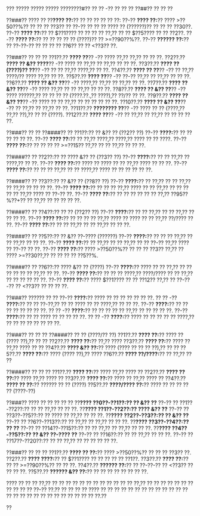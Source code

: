 ??? ????? ????? ????? ????????#?? ?? ?? -?? ?? ?? ??
??##?? ?? ?? ??

??###?? ???? ??
??**???? ??:**?? ?? ?? ?? ?? ?? ??:
??-?? **???? ??:**?? ???? >??50??%?? ?? ?? ?? ??3?? ?? ??-?? ?? ?? ?? ???? ?? (??????)?? ?? ?? ?? ??30??.
??-?? **???? ??:**?? ?? $??1???? ?? ?? ?? ?? ??,?? ?? ?? $??5???? ?? ?? ??2??.
??-?? **???? ??:**?? ?? ?? ?? ?? ?? (????)?? ?? >=??90??%??.
??-?? **?????? ??:**?? ?? ??-??-?? ?? ?? ?? ?? ??6?? ?? ?? <??3?? ??.

??###?? ?? ?? ??
??1??.?? **???? ??**?? -?? ???? ??,?? ??,?? ?? ?? ??.
??2??.?? **???? ?? &?? ????**?? -?? ???? ?? ??,?? ?? ??,?? ?? ?? ??.
??3??.?? **???? ?? (????)?? ??**?? -?? ?? ?? ??,?? ????,?? ?? ??.
??4??.?? **???? ?? ??**?? -?? ?? ??,?? ????/?? ???? ??,?? ?? ??.
??5??.?? **???? ??**?? -?? ??-?? ??,?? ?? ??,?? ?? ?? ??.
??6??.?? **???? ?? &?? ??**?? -?? ????,?? ??,?? ?? ??,?? ?? ??.
??7??.?? **???? ?? &?? ??**?? -?? ???? ??,?? ?? ?? ??,?? ?? ?? ??.
??8??.?? **???? ?? &?? ??**?? -?? ???? ??????,?? ?? ?? ?? ?? (????.??.,?? ????),?? ??/?? ?? ??.
??9??.?? **???? ?? &?? ??**?? -?? ???? ?? ?? ??,?? ?? ?? ?? ?? ?? ??.
??10??.?? **???? ?? &?? ??**?? -?? ?? ??,?? ?? ??,?? ?? ??.
??11??.?? **???????? ??**?? -?? ???? ?? ?? (????,?? ??,?? ??),?? ?? ?? (????).
??12??.?? **???? ??**?? -?? ?? ??,?? ?? ??,?? ?? ?? ?? ?? ??.

??###?? ?? ??
??####?? ?? ??1??:?? ?? &?? ?? (??2?? ??)
??-?? **????:**?? ?? ?? ?? ?? ?? ??.
??-?? **???? ??:**?? ?? ??,?? ????,?? ????,?? ???? ?? ?? ????.
??-?? **???? ??:**?? ?? ?? ?? ?? >=??15?? ??,?? ?? ?? ??,?? ?? ?? ??.

??####?? ?? ??2??:?? ?? ???? &?? ?? (??3?? ??)
??-?? **????:**?? ?? ?? ??,?? ?? ????,?? ?? ??.
??-?? **???? ??:**?? ???? ?? ???? ?? ?? ??,?? ???? ?? ?? ??.
??-?? **???? ??:**?? ?? ?? ?? ??,?? ?? ?? ????,?? ???? ?? ?? ?? ?? ?? ??.

??####?? ?? ??3??:?? ?? &?? ?? (??8?? ??)
??-?? **????:**?? ?? ??,?? ?? ?? ??,?? ?? ??,?? ?? ?? ?? ??.
??-?? **???? ??:**?? ?? ?? ?? ??,?? ???? ?? ?? ??,?? ?? ?? ?? ?? ?? ??,?? ???? ?? ??-?? ??.
??-?? **???? ??:**?? ?? ?? ?? ?? ?? ?? ??,?? ??95??%??+?? ?? ??,?? ?? ?? ?? ?? ??.

??####?? ?? ??4??:?? ?? ?? (??2?? ??)
??-?? **????:**?? ?? ?? ??,?? ?? ?? ??,?? ?? ?? ?? ??.
??-?? **???? ??:**?? ?? ?? ?? ?? ??,?? ???? ?? ???? ?? ?? ??,?? ??/???? ?? ??.
??-?? **???? ??:**?? ?? ?? ??,?? ?? ?? ??,?? ?? ?? ??.

??####?? ?? ??5??:?? ?? &?? ??-???? (??????)
??-?? **????:**?? ?? ?? ?? ??,?? ?? ?? ??,?? ?? ?? ??.
??-?? **???? ??:**?? ?? ??,?? ?? ?? ??,?? ?? ?? ??-?? ??,?? ???? ?? ??-?? ?? ??.
??-?? **???? ??:**?? ???? >??50??%?? ?? ?? ?? ??3?? ??,?? ?? ???? >=??30??,?? ?? ?? ?? ?? ??5??%.

??####?? ?? ??6??:?? ???? &?? ?? (????)
??-?? **????:**?? ???? ?? ?? ??,?? ?? ?? ?? ?? ?? ?? ??,?? ?? ??.
??-?? **???? ??:**?? ?? ?? ?? ????,?? ????/???? ?? ?? ??,?? ?? ?? ?? ?? ?? ??.
??-?? **???? ??:**?? ???? $??1???? ?? ?? ??12?? ??,?? ?? ??-??-?? ?? <??3?? ?? ?? ?? ??.

??###?? ?????? ?? ??
??-?? **????:**?? ???? ?? ?? ?? ?? ?? ?? ??.
?? ?? -?? **????:**?? ?? ?? ??-??,?? ?? ?? ???? ?? ?? ????,?? ?? ?? ??.
??-?? **????:**?? ?? ?? ?? ?? ?? ?? ?? ??.
?? ?? -?? **????:**?? ?? ?? ?? ?? ?? ??,?? ?? ?? ?? ?? ??.
??-?? **????:**?? ?? ?? ???? ?? ?? ?? ?? ??.
?? ?? -?? **????:**?? ???? ?? ?? ?? ?? ?? ????,?? ?? ?? ?? ?? ?? ?? ?? ??.

??###?? ?? ?? ??
??####?? ?? ?? (????/?? ??)
??1??.?? **???? ??:**?? ???? ?? (???? ??),?? ?? ??
??2??.?? **???? ??:**?? ??,?? ????
??3??.?? **???? ??:**?? ???? ?? ??,?? ???? ?? ??
??4??.?? **???? &?? ??:**?? ???? (???? ?? ?? ?? ??),?? ?? ??
??5??.?? **???? ??:**?? ???? (???? ??),?? ????
??6??.?? **???? ??/????:**?? ?? ??,?? ?? ??

??####?? ?? ?? ??
??1??.?? **???? ??:**?? ???? ??,?? ???? ??
??2??.?? **???? ?? ??:**?? ???? ??,?? ???? ??
??3??.?? **???? ??:**?? ???? ?? ??,?? ???? ??
??4??.?? **???? ?? ??:**?? ?????? ?? ?? (????)
??5??.?? **????/???? ??:**?? ???? ?? ?? ?? ?? ?? (????-??)

??###?? ???? ?? ?? ?? ?? ??
??**???? ??0??-??1??:?? ?? &?? ??**
??-?? ?? ??1??-??2??:?? ?? ?? ??,?? ?? ?? ??.
??**???? ??1??-??2??:?? ???? &?? ??**
??-?? ?? ??3??-??5??:?? ?? ???? ?? ??,?? ?? ?? ??.
??**???? ??2??-??3??:?? ?? &?? ??**
??-?? ?? ??6??-??13??:?? ?? ??,?? ?? ??,?? ?? ?? ??.
??**???? ??3??-??4??:?? ?? ??**
??-?? ?? ??14??-??15??:?? ?? ?? ??,?? ?? ??,?? ?? ?? ??.
??**???? ??4??-??5??:?? ?? &?? ??-???? ??**
??-?? ?? ??16??:?? ?? ?? ??,?? ?? ?? ??.
??-?? ?? ??17??-??20??:?? ?? ?? ??,?? ?? ?? ?? ?? ?? ??.

??###?? ?? ?? ??
??1??.?? **???? ?? ??:**?? ???? >??50??%?? ?? ?? ?? ??3?? ??.
??2??.?? **???? ????:**?? ?? $??1???? ?? ?? ?? ?? ?? ??1??.
??3??.?? **???? ??:**?? ?? ?? >=??90??%?? ?? ?? ??.
??4??.?? **?????? ??:**?? ?? ??-??-?? ?? <??3?? ?? ?? ?? ??.
??5??.?? **?????? &?? ??:**?? ?? ?? ?? ?? ?? ?? ?? ??.

???? ?? ?? ?? ??,?? ?? ?? ?? ?? ?? ?? ?? ?? ?? ?? ?? ?? ??,?? ?? ?? ?? ?? ?? ?? ?? ?? ?? ?? ?? ??-?? ??.?? ?? ?? ?? ?? ???? ?? ?? ?? ?? ?? ?? ?? ?? ?? ?? ?? ?? ?? ?? ?? ?? ?? ?? ?? ?? ?? ?? ?? ?? ?? ?? ??.??

??